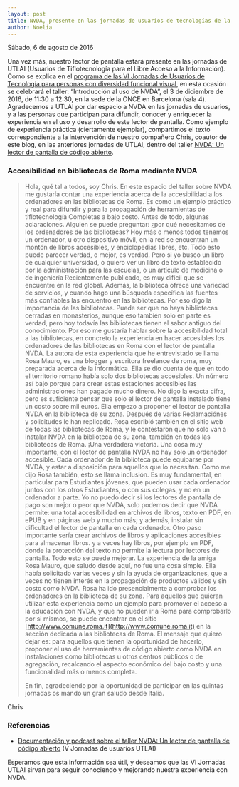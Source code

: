 ```yaml
---
layout: post
title: NVDA, presente en las jornadas de usuarios de tecnologías de la información UTLAI
author: Noelia
---
```


<footer>Sábado, 6 de agosto de 2016</footer>

Una vez más, nuestro lector de pantalla estará presente en las jornadas de UTLAI (Usuarios de Tiflotecnología para el Libre Acceso a la Información).
Como se explica en el [programa de las VI Jornadas de Usuarios de Tecnología para personas con diversidad funcional visual](http://www.utlai.org/programa-de-las-vi-jornadas-de-usuarios-de-tecnologia-para-personas-con-diversidad-funcional-visual/), en esta ocasión se celebrará el taller: “Introducción al uso de NVDA”, el 3 de diciembre de 2016, de 11:30 a 12:30, en la sede de la ONCE en Barcelona (sala 4).
Agradecemos a UTLAI por dar espacio a NVDA en las jornadas de usuarios, y a las personas que participan para difundir, conocer y enriquecer la experiencia en el uso y desarrollo de este lector de pantalla.
Como ejemplo de experiencia práctica (ciertamente ejemplar), compartimos el texto correspondiente a la intervención de nuestro compañero Chris, coautor de este blog, en las anteriores jornadas de UTLAI, dentro del taller [NVDA: Un lector de pantalla de código abierto](http://www.utlai.org/nvda-un-lector-de-pantallas-de-codigo-abierto/).

### Accesibilidad en bibliotecas de Roma mediante NVDA ###
> Hola, qué tal a todos, soy Chris.
> En este espacio del taller sobre NVDA me gustaría contar una experiencia acerca de la accesibilidad a los ordenadores en las bibliotecas de Roma.
> Es como un ejemplo práctico y real para difundir y para la propagación de herramientas de tiflotecnología Completas a bajo costo.
> Antes de todo, algunas aclaraciones.
> Alguien se puede preguntar: ¿por qué necesitamos de los ordenadores de las bibliotecas? 
> Hoy más o menos todos tenemos un ordenador, u otro dispositivo móvil, en la red se encuentran un montón de libros accesibles, y enciclopedias libres, etc.
> Todo esto puede parecer verdad, o mejor, es verdad. 
> Pero si yo busco un libro de cualquier universidad, o quiero ver un libro de texto establecido por la administración para las escuelas,
> o un artículo de medicina o de ingeniería Recientemente publicado, es muy difícil que se encuentre en la red global.
> Además, la biblioteca ofrece una variedad de servicios, y cuando hago una búsqueda específica las fuentes más confiables las encuentro en las bibliotecas.
> Por eso digo la importancia de las bibliotecas.
> Puede ser que no haya bibliotecas cerradas en monasterios, aunque eso también solo en parte es verdad, pero hoy todavía las bibliotecas tienen el sabor antiguo del conocimiento.
> Por eso me gustaría hablar sobre la accesibilidad total a las bibliotecas, en concreto la experiencia en hacer accesibles los ordenadores de las bibliotecas en Roma con el lector de pantalla NVDA.
> La autora de esta experiencia que he entrevistado se llama Rosa Mauro, es una blogger y escritora freelance de roma, muy preparada acerca de la informática.
> Ella se dio cuenta de que en todo el territorio romano había solo dos bibliotecas accesibles.
> Un número así bajo porque para crear estas estaciones accesibles las administraciones han pagado mucho dinero.
> No digo la exacta cifra, pero es suficiente pensar que solo el lector de pantalla instalado tiene un costo sobre mil euros.
> Ella empezo a proponer el lector de pantalla NVDA en la biblioteca de su zona.
> Después de varias Reclamaciónes y solicitudes le han replicado.
> Rosa escribió también en el sitio web de todas las bibliotecas de Roma, y le contestaron que no solo van a instalar NVDA en la biblioteca de su zona, también en todas las bibliotecas de Roma.
> ¡Una verdadera victoria.
> Una cosa muy importante, con el lector de pantalla NVDA no hay solo un ordenador accesible.
> Cada ordenador de la biblioteca puede equiparse por NVDA, y estar a disposición para aquellos que lo necesitan.
> Como me dijo Rosa también, esto se llama inclusión.
> Es muy fundamental, en particular para Estudiantes jóvenes, que pueden usar cada ordenador juntos con los otros Estudiantes, o con sus colegas, y no en un ordenador a parte.
> Yo no puedo decir si los lectores de pantalla de pago son mejor o peor que NVDA, solo podemos decir que NVDA permite: una total accesibilidad en archivos de libros, texto en PDF, en ePUB y en páginas web y mucho más;
> y además, instalar sin dificultad el lector de pantalla en cada ordenador.
> Otro paso importante sería crear archivos de libros y aplicaciones accesibles para almacenar libros. 
> y a veces hay libros, por ejemplo en PDF, donde la protección del texto no permite la lectura por lectores de pantalla.
> Todo esto se puede mejorar.
> La experiencia de la amiga Rosa Mauro, que saludo desde aquí, no fue una cosa simple.
> Ella había solicitado varias veces y sin la ayuda de organizaciones, que a veces no tienen interés en la propagación de productos válidos y sin costo como NVDA.
> Rosa ha ido presencialmente a comprobar los ordenadores en la biblioteca de su zona.
> Para aquellos que quieran utilizar esta experiencia como un ejemplo para promover el acceso a la educación con NVDA,
> y que no pueden ir a Roma para comprobarlo por si mismos, se puede encontrar en el sitio 
> [http://www.comune.roma.it](http://www.comune.roma.it)
> en la sección dedicada a las bibliotecas de Roma.
> El mensaje que quiero dejar es:
> para aquellos que tienen la oportunidad de hacerlo, proponer el uso de herramientas de código abierto como NVDA en 
> instalaciones como bibliotecas u otros centros públicos o de agregación, recalcando el aspecto económico del bajo costo y una funcionalidad más o menos completa.
>
> En fin, agradeciendo por la oportunidad de participar en las quintas jornadas os mando un gran saludo desde Italia.

Chris

### Referencias ###
* [Documentación y podcast sobre el taller NVDA: Un lector de pantalla de código abierto](http://www.utlai.org/tifloclub-utlai-podcast-especial-no-6-v-jornadas-a-coruna-2014/) (V Jornadas de usuarios UTLAI)

Esperamos que esta información sea útil, y deseamos que las VI Jornadas UTLAI sirvan para seguir conociendo y mejorando nuestra experiencia con NVDA. 
